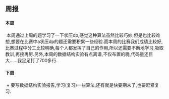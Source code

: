 ## 周报
#### 本周
&nbsp;本周通过上周的题学习了一下状压dp,感觉这种算法虽然比较巧妙,但是也比较难想,想要在比赛中a状压dp的题还需要积累一些经验.而本周的比赛我们成绩比较好,比赛过程中分工比较明确,每个人都发挥了自己的作用,所以还需要不断地学习,吸取教训,再接再厉.另外,本周的数据结构实验有点离谱,不仅布置的晚,代码量还巨大......我足足打了700多行.

#### 下周
 + 要写数据结构实验报告,学习(复习)一些算法,还有就是快要期末了,也要赶紧复习.

